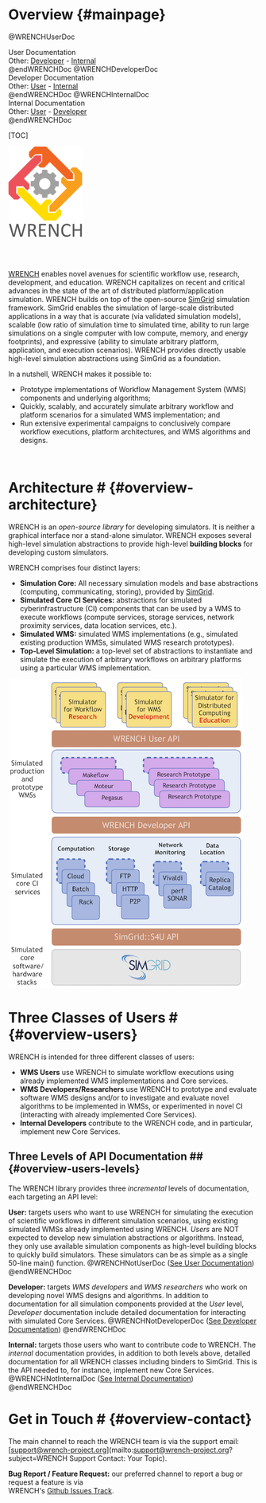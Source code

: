 Overview                        {#mainpage}
============

@WRENCHUserDoc <div class="doc-type">User Documentation</div><div class="doc-link">Other: <a href="../developer/">Developer</a> - <a href="../internal/">Internal</a></div> @endWRENCHDoc
@WRENCHDeveloperDoc  <div class="doc-type">Developer Documentation</div><div class="doc-link">Other: <a href="../user/">User</a> - <a href="../internal/">Internal</a></div> @endWRENCHDoc
@WRENCHInternalDoc  <div class="doc-type">Internal Documentation</div><div class="doc-link">Other: <a href="../user/">User</a> -  <a href="../developer/">Developer</a></div> @endWRENCHDoc

[TOC]

![Workflow Management System Simulation Workbench](images/logo-vertical.png)

<br /><br />

[WRENCH](http://wrench-project.org) enables novel avenues for scientific workflow use, 
research, development, and education.
WRENCH capitalizes on recent and critical advances in the state of the art of distributed 
platform/application simulation. WRENCH builds on top
of the open-source [SimGrid](https://simgrid.org) simulation framework. 
SimGrid enables the simulation of large-scale
distributed applications in a way that is accurate (via validated simulation models), scalable 
(low ratio of simulation time to simulated time, ability to run large simulations 
on a single computer with low compute, memory, and energy footprints), and expressive (ability 
to simulate arbitrary platform, application, and execution scenarios).  WRENCH provides directly
usable high-level simulation abstractions using SimGrid as a foundation. 

In a nutshell, WRENCH makes it possible to: 

- Prototype implementations of Workflow Management System (WMS) components and underlying algorithms;
- Quickly, scalably, and accurately simulate arbitrary workflow and platform scenarios for a simulated WMS 
  implementation; and 
- Run extensive experimental campaigns to conclusively compare workflow executions, platform 
  architectures, and WMS algorithms and designs.


<br />

# Architecture #                        {#overview-architecture}

WRENCH is an _open-source library_ for developing simulators. It is neither a graphical 
interface nor a stand-alone simulator. WRENCH exposes several high-level simulation 
abstractions to provide high-level **building blocks** for developing custom simulators. 

WRENCH comprises four distinct layers:

- **Simulation Core:**  All necessary simulation models and base abstractions (computing, communicating, storing), provided by [SimGrid](https://simgrid.org).
- **Simulated Core CI Services:** abstractions for simulated cyberinfrastructure (CI) components that can be used by a WMS to execute workflows (compute services, storage services, network proximity services, data location services, etc.).
- **Simulated WMS:** simulated WMS implementations (e.g., simulated existing production WMSs, simulated WMS research prototypes).
- **Top-Level Simulation:** a top-level set of abstractions to instantiate and simulate the execution of arbitrary workflows on arbitrary platforms using a particular WMS implementation.


![](images/wrench-architecture.png)


# Three Classes of Users #                       {#overview-users}

WRENCH is intended for three different classes of users:

- **WMS Users**  use WRENCH to simulate workflow executions using already implemented WMS implementations and Core services.
- **WMS Developers/Researchers**  use WRENCH to prototype and evaluate software WMS designs and/or to investigate and evaluate novel algorithms to be implemented in WMSs, or experimented in novel CI (interacting with already implemented Core Services). 
- **Internal Developers** contribute to the WRENCH code, and in particular, implement new Core Services. 


## Three Levels of API Documentation ##              {#overview-users-levels}

The WRENCH library provides three _incremental_ levels of documentation, 
each targeting an API level:

**User:** targets users who want to use WRENCH for simulating the execution of 
scientific workflows in different simulation scenarios, using existing
simulated WMSs already implemented using WRENCH. _Users_ are NOT expected 
to develop new simulation abstractions or algorithms. Instead, they only use available 
simulation components as high-level building blocks to quickly build simulators. These
simulators can be as simple as a single 50-line main() function.
@WRENCHNotUserDoc ([See User Documentation](../user/index.html)) @endWRENCHDoc


**Developer:** targets _WMS developers_ and _WMS researchers_ who work on developing
novel WMS designs and algorithms. In addition to documentation 
for all simulation components provided at the _User_ level, _Developer_ documentation include
detailed documentation for interacting with simulated Core Services.
@WRENCHNotDeveloperDoc ([See Developer Documentation](../developer/index.html)) @endWRENCHDoc


**Internal:** targets those users who want to contribute code to WRENCH. The _internal_ documentation 
provides, in addition to both levels above, detailed documentation for all WRENCH classes
including binders to SimGrid. This is the API needed to, for instance, implement new
Core Services. 
@WRENCHNotInternalDoc ([See Internal Documentation](../internal/index.html)) @endWRENCHDoc


# Get in Touch #                        {#overview-contact}

The main channel to reach the WRENCH team is via the support email: 
[support@wrench-project.org](mailto:support@wrench-project.org?subject=WRENCH Support Contact: Your Topic).

**Bug Report / Feature Request:** our preferred channel to report a bug or request a feature is via  
WRENCH's [Github Issues Track](https://github.com/wrench-project/wrench/issues).
